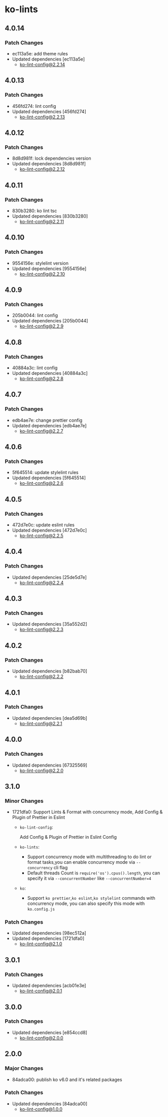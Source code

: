 # ko-lints

## 4.0.14

### Patch Changes

- ec113a5e: add theme rules
- Updated dependencies [ec113a5e]
  - ko-lint-config@2.2.14

## 4.0.13

### Patch Changes

- 456fd274: lint config
- Updated dependencies [456fd274]
  - ko-lint-config@2.2.13

## 4.0.12

### Patch Changes

- 8d8d981f: lock dependencies version
- Updated dependencies [8d8d981f]
  - ko-lint-config@2.2.12

## 4.0.11

### Patch Changes

- 830b3280: ko lint tsc
- Updated dependencies [830b3280]
  - ko-lint-config@2.2.11

## 4.0.10

### Patch Changes

- 9554156e: stylelint version
- Updated dependencies [9554156e]
  - ko-lint-config@2.2.10

## 4.0.9

### Patch Changes

- 205b0044: lint config
- Updated dependencies [205b0044]
  - ko-lint-config@2.2.9

## 4.0.8

### Patch Changes

- 40884a3c: lint config
- Updated dependencies [40884a3c]
  - ko-lint-config@2.2.8

## 4.0.7

### Patch Changes

- edb4ae7e: change prettier config
- Updated dependencies [edb4ae7e]
  - ko-lint-config@2.2.7

## 4.0.6

### Patch Changes

- 5f645514: update stylelint rules
- Updated dependencies [5f645514]
  - ko-lint-config@2.2.6

## 4.0.5

### Patch Changes

- 472d7e0c: update eslint rules
- Updated dependencies [472d7e0c]
  - ko-lint-config@2.2.5

## 4.0.4

### Patch Changes

- Updated dependencies [25de5d7e]
  - ko-lint-config@2.2.4

## 4.0.3

### Patch Changes

- Updated dependencies [35a552d2]
  - ko-lint-config@2.2.3

## 4.0.2

### Patch Changes

- Updated dependencies [b82bab70]
  - ko-lint-config@2.2.2

## 4.0.1

### Patch Changes

- Updated dependencies [dea5d69b]
  - ko-lint-config@2.2.1

## 4.0.0

### Patch Changes

- Updated dependencies [67325569]
  - ko-lint-config@2.2.0

## 3.1.0

### Minor Changes

- 1721dfa0: Support Lints & Format with concurrency mode, Add Config & Plugin of Prettier in Eslint

  - `ko-lint-config`:

    Add Config & Plugin of Prettier in Eslint Config

  - `ko-lints`:

    - Support concurrency mode with multithreading to do lint or format tasks,you can enable concurrency mode via `--concurrency` cli flag
    - Default threads Count is `require('os').cpus().length`, you can specify it via `--concurrentNumber` like `--concurrentNumber=4`

  - `ko`:
    - Support `ko prettier`,`ko eslint`,`ko stylelint` commands with concurrency mode, you can also specify this mode with `ko.config.js`

### Patch Changes

- Updated dependencies [98ec512a]
- Updated dependencies [1721dfa0]
  - ko-lint-config@2.1.0

## 3.0.1

### Patch Changes

- Updated dependencies [acb01e3e]
  - ko-lint-config@2.0.1

## 3.0.0

### Patch Changes

- Updated dependencies [e854ccd8]
  - ko-lint-config@2.0.0

## 2.0.0

### Major Changes

- 84adca00: publish ko v6.0 and it's related packages

### Patch Changes

- Updated dependencies [84adca00]
  - ko-lint-config@1.0.0
